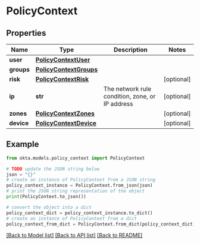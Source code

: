 # PolicyContext


## Properties

Name | Type | Description | Notes
------------ | ------------- | ------------- | -------------
**user** | [**PolicyContextUser**](PolicyContextUser.md) |  | 
**groups** | [**PolicyContextGroups**](PolicyContextGroups.md) |  | 
**risk** | [**PolicyContextRisk**](PolicyContextRisk.md) |  | [optional] 
**ip** | **str** | The network rule condition, zone, or IP address | [optional] 
**zones** | [**PolicyContextZones**](PolicyContextZones.md) |  | [optional] 
**device** | [**PolicyContextDevice**](PolicyContextDevice.md) |  | [optional] 

## Example

```python
from okta.models.policy_context import PolicyContext

# TODO update the JSON string below
json = "{}"
# create an instance of PolicyContext from a JSON string
policy_context_instance = PolicyContext.from_json(json)
# print the JSON string representation of the object
print(PolicyContext.to_json())

# convert the object into a dict
policy_context_dict = policy_context_instance.to_dict()
# create an instance of PolicyContext from a dict
policy_context_from_dict = PolicyContext.from_dict(policy_context_dict)
```
[[Back to Model list]](../README.md#documentation-for-models) [[Back to API list]](../README.md#documentation-for-api-endpoints) [[Back to README]](../README.md)


